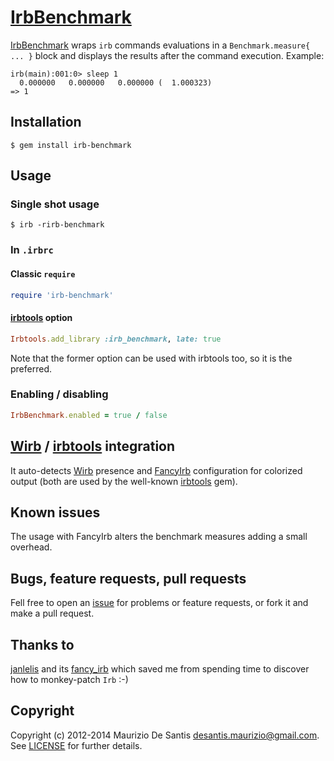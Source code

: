 # [IrbBenchmark](https://github.com/mdesantis/irb-benchmark)

[IrbBenchmark](https://github.com/mdesantis/irb-benchmark) wraps `irb` commands evaluations in a `Benchmark.measure{ ... }` block and displays the results after the command execution. Example:

```
irb(main):001:0> sleep 1
  0.000000   0.000000   0.000000 (  1.000323)
=> 1
```

## Installation

```
$ gem install irb-benchmark
```

## Usage

### Single shot usage

```
$ irb -rirb-benchmark
```

### In `.irbrc`

#### Classic `require`

```ruby
require 'irb-benchmark'
```

#### [irbtools](https://github.com/janlelis/irbtools) option

```ruby
Irbtools.add_library :irb_benchmark, late: true
```

Note that the former option can be used with irbtools too, so it is the preferred.

### Enabling / disabling

```ruby
IrbBenchmark.enabled = true / false
```

## [Wirb](https://github.com/janlelis/wirb) / [irbtools](https://github.com/janlelis/irbtools) integration

It auto-detects [Wirb](https://github.com/janlelis/wirb) presence and [FancyIrb](https://github.com/janlelis/fancy_irb) configuration for colorized output (both are used by the well-known [irbtools](https://github.com/janlelis/irbtools) gem).

## Known issues

The usage with FancyIrb alters the benchmark measures adding a small overhead.

## Bugs, feature requests, pull requests

Fell free to open an [issue](https://github.com/ProGNOMmers/irb-benchmark/issues) for problems or feature requests, or fork it and make a pull request.

## Thanks to
[janlelis](https://github.com/janlelis) and its [fancy_irb](https://github.com/janlelis/fancy_irb) which saved me from spending time to discover how to monkey-patch `Irb` :-)

## Copyright

Copyright (c) 2012-2014 Maurizio De Santis <desantis.maurizio@gmail.com>. See [LICENSE](LICENSE.txt) for further details.
